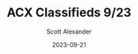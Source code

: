 ---
layout: podcast
title: "ACX Classifieds 9/23"
author: Scott Alexander
description: https://www.astralcodexten.com/p/acx-classifieds-923
date: 2023-09-21
length: 231944
duration: 58
guid: acx-classifieds-923
---